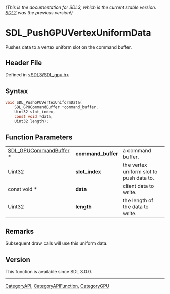 ###### (This is the documentation for SDL3, which is the current stable version. [SDL2](https://wiki.libsdl.org/SDL2/) was the previous version!)
# SDL_PushGPUVertexUniformData

Pushes data to a vertex uniform slot on the command buffer.

## Header File

Defined in [<SDL3/SDL_gpu.h>](https://github.com/libsdl-org/SDL/blob/main/include/SDL3/SDL_gpu.h)

## Syntax

```c
void SDL_PushGPUVertexUniformData(
    SDL_GPUCommandBuffer *command_buffer,
    Uint32 slot_index,
    const void *data,
    Uint32 length);
```

## Function Parameters

|                                                |                    |                                          |
| ---------------------------------------------- | ------------------ | ---------------------------------------- |
| [SDL_GPUCommandBuffer](SDL_GPUCommandBuffer) * | **command_buffer** | a command buffer.                        |
| Uint32                                         | **slot_index**     | the vertex uniform slot to push data to. |
| const void *                                   | **data**           | client data to write.                    |
| Uint32                                         | **length**         | the length of the data to write.         |

## Remarks

Subsequent draw calls will use this uniform data.

## Version

This function is available since SDL 3.0.0.

----
[CategoryAPI](CategoryAPI), [CategoryAPIFunction](CategoryAPIFunction), [CategoryGPU](CategoryGPU)

